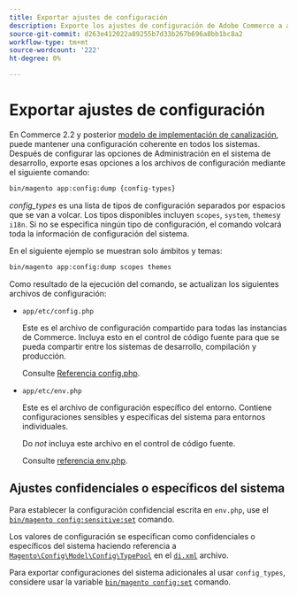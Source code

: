 ```yaml
---
title: Exportar ajustes de configuración
description: Exporte los ajustes de configuración de Adobe Commerce a archivos de configuración, también conocidos como volcado de configuración.
source-git-commit: d263e412022a89255b7d33b267b696a8bb1bc8a2
workflow-type: tm+mt
source-wordcount: '222'
ht-degree: 0%

---
```



# Exportar ajustes de configuración

En Commerce 2.2 y posterior [modelo de implementación de canalización](../deployment/technical-details.md), puede mantener una configuración coherente en todos los sistemas. Después de configurar las opciones de Administración en el sistema de desarrollo, exporte esas opciones a los archivos de configuración mediante el siguiente comando:

```bash
bin/magento app:config:dump {config-types}
```

_config_types_ es una lista de tipos de configuración separados por espacios que se van a volcar. Los tipos disponibles incluyen `scopes`, `system`, `themes`y `i18n`. Si no se especifica ningún tipo de configuración, el comando volcará toda la información de configuración del sistema.

En el siguiente ejemplo se muestran solo ámbitos y temas:

```bash
bin/magento app:config:dump scopes themes
```

Como resultado de la ejecución del comando, se actualizan los siguientes archivos de configuración:

- `app/etc/config.php`

   Este es el archivo de configuración compartido para todas las instancias de Commerce.
Incluya esto en el control de código fuente para que se pueda compartir entre los sistemas de desarrollo, compilación y producción.

   Consulte [Referencia config.php](../reference/config-reference-configphp.md).

- `app/etc/env.php`

   Este es el archivo de configuración específico del entorno.
Contiene configuraciones sensibles y específicas del sistema para entornos individuales.

   Do _not_ incluya este archivo en el control de código fuente.

   Consulte [referencia env.php](../reference/config-reference-envphp.md).

## Ajustes confidenciales o específicos del sistema

Para establecer la configuración confidencial escrita en `env.php`, use el [`bin/magento config:sensitive:set`](set-configuration-values.md#set-values) comando.

Los valores de configuración se especifican como confidenciales o específicos del sistema haciendo referencia a [`Magento\Config\Model\Config\TypePool`](https://github.com/magento/magento2/blob/2.4/app/code/Magento/Config/Model/Config/TypePool.php) en el [`di.xml`](https://developer.adobe.com/commerce/php/development/configuration/sensitive-environment-settings/#how-to-specify-values-as-sensitive-or-system-specific) archivo.

Para exportar configuraciones del sistema adicionales al usar `config_types`, considere usar la variable [`bin/magento config:set`](set-configuration-values.md#set-values) comando.
